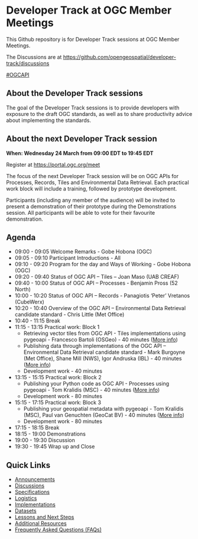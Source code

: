 # Developer Track at OGC Member Meetings


This Github repository is for Developer Track sessions at OGC Member Meetings.

The Discussions are at https://github.com/opengeospatial/developer-track/discussions

[#OGCAPI](https://twitter.com/hashtag/OGCAPI)

About the Developer Track sessions
----------------

The goal of the Developer Track sessions is to provide developers with exposure to the draft OGC standards, as well as to share productivity advice about implementing the standards.

About the next Developer Track session
----------------

**When: Wednesday 24 March from 09:00 EDT to 19:45 EDT**

Register at https://portal.ogc.org/meet

The focus of the next Developer Track session will be on OGC APIs for Processes, Records, Tiles and Environmental Data Retrieval. Each practical work block will include a training, followed by prototype development.

Participants (including any member of the audience) will be invited to present a demonstration of their prototype during the Demonstrations session. All participants will be able to vote for their favourite demonstration.



Agenda
------

* 09:00 - 09:05 Welcome Remarks - Gobe Hobona (OGC)
* 09:05 - 09:10 Participant Introductions - All
* 09:10 - 09:20 Program for the day and Ways of Working - Gobe Hobona (OGC)
* 09:20 - 09:40 Status of OGC API – Tiles – Joan Maso (UAB CREAF)
* 09:40 - 10:00 Status of OGC API – Processes - Benjamin Pross (52 North)
* 10:00 - 10:20 Status of OGC API – Records - Panagiotis ‘Peter’ Vretanos (CubeWerx)
* 10:20 - 10:40 Overview of the OGC API – Environmental Data Retrieval candidate standard - Chris Little (Met Office)
* 10:40 - 11:15 Break
* 11:15 - 13:15 Practical work: Block 1
    - Retrieving vector tiles from OGC API - Tiles implementations using pygeoapi - Francesco Bartoli (OSGeo) - 40 minutes ([More info](https://github.com/geopython/pygeoapi/wiki/pygeoapi-abstract-for-OGC-2021-03-Member-Meeting-Developer-Track))
    - Publishing data through implementations of the OGC API – Environmental Data Retrieval candidate standard - Mark Burgoyne (Met Office), Shane Mill (NWS), Igor Andruska (IBL) - 40 minutes ([More info](https://github.com/opengeospatial/ogcapi-environmental-data-retrieval/blob/master/implementations.md))
    - Development work - 40 minutes
* 13:15 - 15:15 Practical work: Block 2
    - Publishing your Python code as OGC API - Processes using pygeoapi - Tom Kralidis (MSC) - 40 minutes ([More info](https://github.com/geopython/pygeoapi/wiki/pygeoapi-abstract-for-OGC-2021-03-Member-Meeting-Developer-Track))
    - Development work - 80 minutes
* 15:15 - 17:15 Practical work: Block 3
    - Publishing your geospatial metadata with pygeoapi - Tom Kralidis (MSC), Paul van Genuchten (GeoCat BV) - 40 minutes ([More info](https://github.com/geopython/pygeoapi/wiki/pygeoapi-abstract-for-OGC-2021-03-Member-Meeting-Developer-Track))
    - Development work - 80 minutes
* 17:15 - 18:15 Break
* 18:15 - 19:00 Demonstrations
* 19:00 - 19:30 Discussion
* 19:30 - 19:45 Wrap up and Close

Quick Links
------

* [Announcements](https://github.com/opengeospatial/developer-track/discussions/3)
* [Discussions](https://github.com/opengeospatial/developer-track/discussions)
* [Specifications](./specs.adoc)
* [Logistics](./logistics.adoc)
* [Implementations](./implementations.adoc)
* [Datasets](./Shared_Datasets/README.md)
* [Lessons and Next Steps](./lessonsAndNextSteps.adoc)
* [Additional Resources](./additionalResources.adoc)
* [Frequently Asked Questions (FAQs)](./FAQ.adoc)
